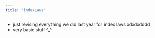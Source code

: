 ```yaml
---
title: "indexLaws"
---
```


- just revising everything we did last year for index laws xdxdxdddd
- very basic stuff ^\_^
